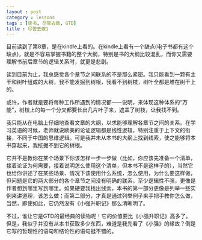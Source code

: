 ```yaml
---
layout : post
category : lessons
tags : [读书, 尽管去做, GTD]
title : 尽管去做1
---
```



目前读到了第8章，是在kindle上看的。在kindle上看有一个缺点(电子书都有这个缺点)，就是不容易掌握书籍的整个大纲，特别是书的大纲比较混乱，而你又需要理解书前后章节的逻辑关系时，就更是悲剧。

读到目前为止，我总感觉各个章节之间联系的不是那么紧密。我只能看到一颗有主干和树叶组成的大树，我不能发掘到树根，我看不到树枝，树叶全都是堆在树干上的。

或许，作者就是要将每种工作所遇到的情况都一一说明，来体现这种体系的“万能”，树枝上的每一个分叉都要长出几片叶子来，遮盖了树枝，让我找不到。

我只能从在电脑上仔细地查看文章的大纲，以求能够理解各章节之间的关系。在学习英语的时候，老师就说欧美的论证逻辑都是线性逻辑，特别注重于上下文的衔接，不同于中国的思维逻辑。可是我并未从本书的大纲上找到线索，使之能够将本书穿起来，我挖掘不到它的树根。

它并不是教你在某个场景下你该怎样一步一步做（比如，你应该先准备一个清单，接着论证为何需要，接着说明怎么使用这个清单，但本书不是这样子的），当然它也给你讲述了在某些场景、情况下该使用什么系统，怎么使用，为什么要这样做，但问题是它的两大部分的各个章节之间没有明确的联系，至少逻辑性不强，更像是作者想到哪里写到哪里。如果硬要我找出线索，本书的第一部分更像是列举一些实例来讲道理，该怎么做；而第二部分，才真是通过列举例子来手把手教你怎么做，当然，即使如此，它仍然没有《小强升职记》那么清晰明了。

不过，谁让它是GTD的最经典的读物呢！它的价值要比《小强升职记》高多了。但是，我似乎并没有从本书获取多少东西，难道是我先看了《小强》的缘故？倒是它写的哲理性的语句和结论性的语句挺不错的。